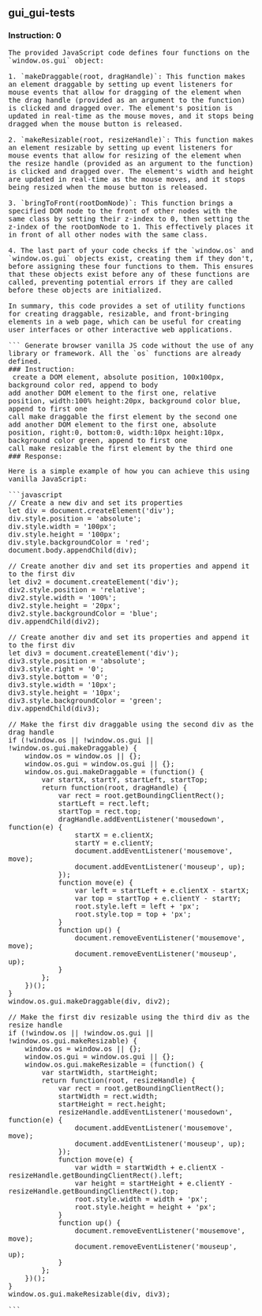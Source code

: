 ## gui_gui-tests
### Instruction: 0
<pre style='text-wrap: wrap'>The provided JavaScript code defines four functions on the `window.os.gui` object: 

1. `makeDraggable(root, dragHandle)`: This function makes an element draggable by setting up event listeners for mouse events that allow for dragging of the element when the drag handle (provided as an argument to the function) is clicked and dragged over. The element's position is updated in real-time as the mouse moves, and it stops being dragged when the mouse button is released.

2. `makeResizable(root, resizeHandle)`: This function makes an element resizable by setting up event listeners for mouse events that allow for resizing of the element when the resize handle (provided as an argument to the function) is clicked and dragged over. The element's width and height are updated in real-time as the mouse moves, and it stops being resized when the mouse button is released.

3. `bringToFront(rootDomNode)`: This function brings a specified DOM node to the front of other nodes with the same class by setting their z-index to 0, then setting the z-index of the rootDomNode to 1. This effectively places it in front of all other nodes with the same class.

4. The last part of your code checks if the `window.os` and `window.os.gui` objects exist, creating them if they don't, before assigning these four functions to them. This ensures that these objects exist before any of these functions are called, preventing potential errors if they are called before these objects are initialized. 

In summary, this code provides a set of utility functions for creating draggable, resizable, and front-bringing elements in a web page, which can be useful for creating user interfaces or other interactive web applications.

``` Generate browser vanilla JS code without the use of any library or framework. All the `os` functions are already defined.
### Instruction:
 create a DOM element, absolute position, 100x100px, background color red, append to body
add another DOM element to the first one, relative position, width:100% height:20px, background color blue, append to first one
call make draggable the first element by the second one
add another DOM element to the first one, absolute position, right:0, bottom:0, width:10px height:10px, background color green, append to first one
call make resizable the first element by the third one 
### Response:
</pre>
<pre style='text-wrap: wrap'>Here is a simple example of how you can achieve this using vanilla JavaScript:

```javascript
// Create a new div and set its properties
let div = document.createElement('div');
div.style.position = 'absolute';
div.style.width = '100px';
div.style.height = '100px';
div.style.backgroundColor = 'red';
document.body.appendChild(div);

// Create another div and set its properties and append it to the first div
let div2 = document.createElement('div');
div2.style.position = 'relative';
div2.style.width = '100%';
div2.style.height = '20px';
div2.style.backgroundColor = 'blue';
div.appendChild(div2);

// Create another div and set its properties and append it to the first div
let div3 = document.createElement('div');
div3.style.position = 'absolute';
div3.style.right = '0';
div3.style.bottom = '0';
div3.style.width = '10px';
div3.style.height = '10px';
div3.style.backgroundColor = 'green';
div.appendChild(div3);

// Make the first div draggable using the second div as the drag handle
if (!window.os || !window.os.gui || !window.os.gui.makeDraggable) {
    window.os = window.os || {};
    window.os.gui = window.os.gui || {};
    window.os.gui.makeDraggable = (function() {
        var startX, startY, startLeft, startTop;
        return function(root, dragHandle) {
            var rect = root.getBoundingClientRect();
            startLeft = rect.left;
            startTop = rect.top;
            dragHandle.addEventListener('mousedown', function(e) {
                startX = e.clientX;
                startY = e.clientY;
                document.addEventListener('mousemove', move);
                document.addEventListener('mouseup', up);
            });
            function move(e) {
                var left = startLeft + e.clientX - startX;
                var top = startTop + e.clientY - startY;
                root.style.left = left + 'px';
                root.style.top = top + 'px';
            }
            function up() {
                document.removeEventListener('mousemove', move);
                document.removeEventListener('mouseup', up);
            }
        };
    })();
}
window.os.gui.makeDraggable(div, div2);

// Make the first div resizable using the third div as the resize handle
if (!window.os || !window.os.gui || !window.os.gui.makeResizable) {
    window.os = window.os || {};
    window.os.gui = window.os.gui || {};
    window.os.gui.makeResizable = (function() {
        var startWidth, startHeight;
        return function(root, resizeHandle) {
            var rect = root.getBoundingClientRect();
            startWidth = rect.width;
            startHeight = rect.height;
            resizeHandle.addEventListener('mousedown', function(e) {
                document.addEventListener('mousemove', move);
                document.addEventListener('mouseup', up);
            });
            function move(e) {
                var width = startWidth + e.clientX - resizeHandle.getBoundingClientRect().left;
                var height = startHeight + e.clientY - resizeHandle.getBoundingClientRect().top;
                root.style.width = width + 'px';
                root.style.height = height + 'px';
            }
            function up() {
                document.removeEventListener('mousemove', move);
                document.removeEventListener('mouseup', up);
            }
        };
    })();
}
window.os.gui.makeResizable(div, div3);

```</pre>
